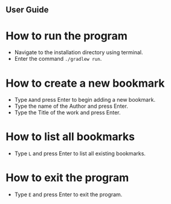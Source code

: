 ## User Guide

# How to run the program
* Navigate to the installation directory using terminal.
* Enter the command `./gradlew run`.

# How to create a new bookmark
* Type `A`and press Enter to begin adding a new bookmark.
* Type the name of the Author and press Enter.
* Type the Title of the work and press Enter.

# How to list all bookmarks
* Type `L` and press Enter to list all existing bookmarks.

# How to exit the program
* Type `E` and press Enter to exit the program.
